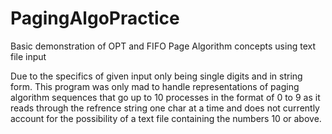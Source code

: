 # PagingAlgoPractice
Basic demonstration of OPT and FIFO  Page Algorithm concepts using text file input

Due to the specifics of given input only being single digits and in string form. This program was only mad to
handle representations of paging algorithm sequences that go up to 10 processes in the format of 0 to 9 as it reads
through the refrence string one char at a time and does not currently account for the possibility of a text file containing the numbers 10 or above.
